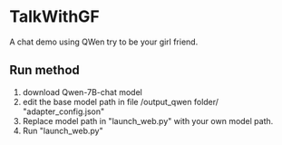 # TalkWithGF
 A chat demo using QWen try to be your girl friend.
## Run method
1. download Qwen-7B-chat model
2. edit the base model path in file /output_qwen folder/  "adapter_config.json"
3. Replace model path in "launch_web.py" with your own model path.
4. Run "launch_web.py" 
